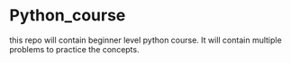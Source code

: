# Python_course
this repo will contain beginner level python course. It will contain multiple problems to practice the concepts.
